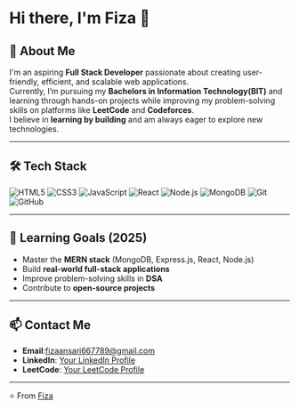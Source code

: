 # Hi there, I'm Fiza 👋

## 🚀 About Me
I'm an aspiring **Full Stack Developer** passionate about creating user-friendly, efficient, and scalable web applications.  
Currently, I’m pursuing my **Bachelors in Information Technology(BIT)** and learning through hands-on projects while improving my problem-solving skills on platforms like **LeetCode** and **Codeforces**.  
I believe in **learning by building** and am always eager to explore new technologies.

---

## 🛠 Tech Stack
![HTML5](https://img.shields.io/badge/-HTML5-E34F26?logo=html5&logoColor=white&style=flat)
![CSS3](https://img.shields.io/badge/-CSS3-1572B6?logo=css3&logoColor=white&style=flat)
![JavaScript](https://img.shields.io/badge/-JavaScript-F7DF1E?logo=javascript&logoColor=black&style=flat)
![React](https://img.shields.io/badge/-React-61DAFB?logo=react&logoColor=black&style=flat)
![Node.js](https://img.shields.io/badge/-Node.js-339933?logo=node.js&logoColor=white&style=flat)
![MongoDB](https://img.shields.io/badge/-MongoDB-47A248?logo=mongodb&logoColor=white&style=flat)
![Git](https://img.shields.io/badge/-Git-F05032?logo=git&logoColor=white&style=flat)
![GitHub](https://img.shields.io/badge/-GitHub-181717?logo=github&logoColor=white&style=flat)

---

## 🎯 Learning Goals (2025)
- Master the **MERN stack** (MongoDB, Express.js, React, Node.js)  
- Build **real-world full-stack applications**  
- Improve problem-solving skills in **DSA**  
- Contribute to **open-source projects**  

---

## 📫 Contact Me
- **Email**:fizaansari667789@gmail.com
- **LinkedIn**: [Your LinkedIn Profile](https://www.linkedin.com/in/your-linkedin/)  
- **LeetCode**: [Your LeetCode Profile](https://leetcode.com/yourusername/)  

---

⭐️ From [Fiza](https://github.com/yourusername)

